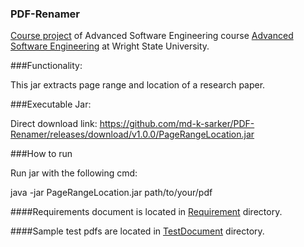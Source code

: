 ### PDF-Renamer

<a href="http://cecs.wright.edu/~pmateti/Courses/7140/Projects/7140-2017-spring-project.html" title="Course project">Course project</a> of Advanced Software Engineering course <a href="http://cecs.wright.edu/~pmateti/Courses/7140/Top/index.html" title="Advanced Software Engineering"> Advanced Software Engineering</a> at Wright State University. 


###Functionality:

This jar extracts page range and location of a research paper. 

###Executable Jar:

Direct download link: 
<a href="https://github.com/md-k-sarker/PDF-Renamer/releases/download/v1.0.0/PageRangeLocation.jar" title="PageRangeLocation"> https://github.com/md-k-sarker/PDF-Renamer/releases/download/v1.0.0/PageRangeLocation.jar </a>


###How to run

Run jar with the following cmd: 

java -jar PageRangeLocation.jar path/to/your/pdf


####Requirements document is located in <a href="https://github.com/md-k-sarker/PDF-Renamer/tree/master/requirement" title="Requirements"> Requirement</a> directory.

####Sample test pdfs are located in <a href="https://github.com/md-k-sarker/PDF-Renamer/tree/master/testdocuments" title="TestDocument"> TestDocument</a> directory.






